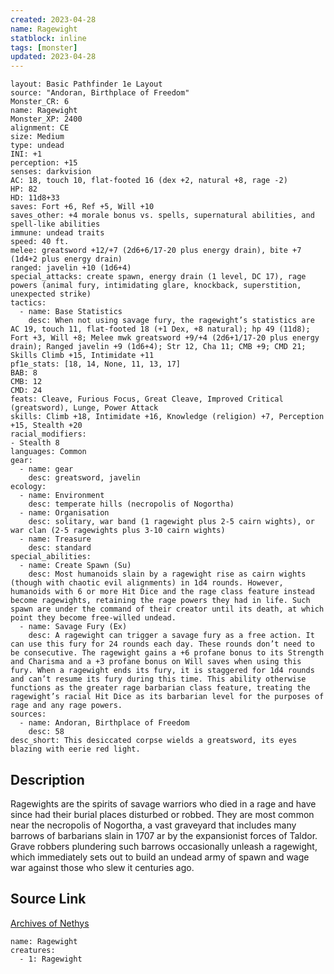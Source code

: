 ```yaml
---
created: 2023-04-28
name: Ragewight
statblock: inline
tags: [monster]
updated: 2023-04-28
---
```

```statblock
layout: Basic Pathfinder 1e Layout
source: "Andoran, Birthplace of Freedom"
Monster_CR: 6
name: Ragewight
Monster_XP: 2400
alignment: CE
size: Medium
type: undead
INI: +1
perception: +15
senses: darkvision
AC: 18, touch 10, flat-footed 16 (dex +2, natural +8, rage -2)
HP: 82
HD: 11d8+33
saves: Fort +6, Ref +5, Will +10
saves_other: +4 morale bonus vs. spells, supernatural abilities, and spell-like abilities
immune: undead traits
speed: 40 ft.
melee: greatsword +12/+7 (2d6+6/17-20 plus energy drain), bite +7 (1d4+2 plus energy drain)
ranged: javelin +10 (1d6+4)
special_attacks: create spawn, energy drain (1 level, DC 17), rage powers (animal fury, intimidating glare, knockback, superstition, unexpected strike)
tactics:
  - name: Base Statistics
    desc: When not using savage fury, the ragewight’s statistics are AC 19, touch 11, flat-footed 18 (+1 Dex, +8 natural); hp 49 (11d8); Fort +3, Will +8; Melee mwk greatsword +9/+4 (2d6+1/17-20 plus energy drain); Ranged javelin +9 (1d6+4); Str 12, Cha 11; CMB +9; CMD 21; Skills Climb +15, Intimidate +11
pf1e_stats: [18, 14, None, 11, 13, 17]
BAB: 8
CMB: 12
CMD: 24
feats: Cleave, Furious Focus, Great Cleave, Improved Critical (greatsword), Lunge, Power Attack
skills: Climb +18, Intimidate +16, Knowledge (religion) +7, Perception +15, Stealth +20
racial_modifiers:
- Stealth 8
languages: Common
gear:
  - name: gear
    desc: greatsword, javelin
ecology:
  - name: Environment
    desc: temperate hills (necropolis of Nogortha)
  - name: Organisation
    desc: solitary, war band (1 ragewight plus 2-5 cairn wights), or war clan (2-5 ragewights plus 3-10 cairn wights)
  - name: Treasure
    desc: standard
special_abilities:
  - name: Create Spawn (Su)
    desc: Most humanoids slain by a ragewight rise as cairn wights (though with chaotic evil alignments) in 1d4 rounds. However, humanoids with 6 or more Hit Dice and the rage class feature instead become ragewights, retaining the rage powers they had in life. Such spawn are under the command of their creator until its death, at which point they become free-willed undead.
  - name: Savage Fury (Ex)
    desc: A ragewight can trigger a savage fury as a free action. It can use this fury for 24 rounds each day. These rounds don’t need to be consecutive. The ragewight gains a +6 profane bonus to its Strength and Charisma and a +3 profane bonus on Will saves when using this fury. When a ragewight ends its fury, it is staggered for 1d4 rounds and can’t resume its fury during this time. This ability otherwise functions as the greater rage barbarian class feature, treating the ragewight’s racial Hit Dice as its barbarian level for the purposes of rage and any rage powers.
sources:
  - name: Andoran, Birthplace of Freedom
    desc: 58
desc_short: This desiccated corpse wields a greatsword, its eyes blazing with eerie red light.
```
## Description
Ragewights are the spirits of savage warriors who died in a rage and have since had their burial places disturbed or robbed. They are most common near the necropolis of Nogortha, a vast graveyard that includes many barrows of barbarians slain in 1707 ar by the expansionist forces of Taldor. Grave robbers plundering such barrows occasionally unleash a ragewight, which immediately sets out to build an undead army of spawn and wage war against those who slew it centuries ago.
## Source Link
[Archives of Nethys](https://aonprd.com/MonsterDisplay.aspx?ItemName=Ragewight)
```encounter-table
name: Ragewight
creatures:
  - 1: Ragewight
```
